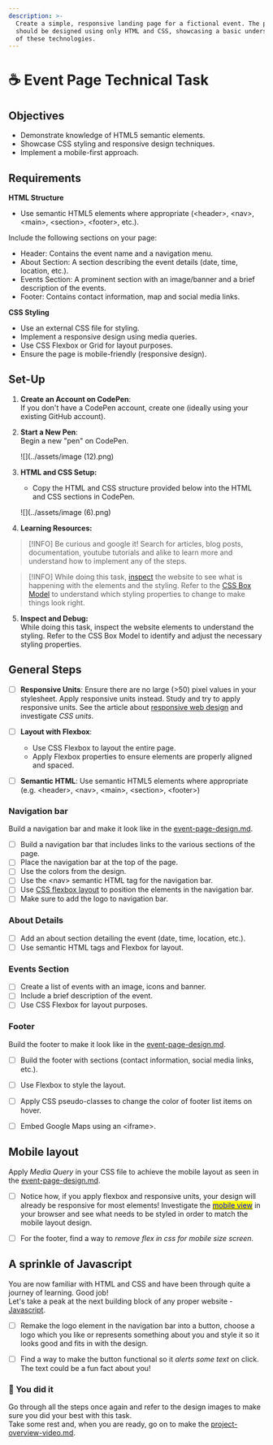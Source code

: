 ```yaml
---
description: >-
  Create a simple, responsive landing page for a fictional event. The page
  should be designed using only HTML and CSS, showcasing a basic understanding
  of these technologies.
---
```


# ☕ Event Page Technical Task

## Objectives

* Demonstrate knowledge of HTML5 semantic elements.
* Showcase CSS styling and responsive design techniques.
* Implement a mobile-first approach.



## Requirements

**HTML Structure**

* Use semantic HTML5 elements where appropriate (\<header>, \<nav>, \<main>, \<section>, \<footer>, etc.).

Include the following sections on your page:

* Header: Contains the event name and a navigation menu.
* About Section: A section describing the event details (date, time, location, etc.).
* Events Section: A prominent section with an image/banner and a brief description of the events.
* Footer: Contains contact information, map and social media links.

**CSS Styling**

* Use an external CSS file for styling.
* Implement a responsive design using media queries.
* Use CSS Flexbox or Grid for layout purposes.
* Ensure the page is mobile-friendly (responsive design).



## Set-Up

1. **Create an Account on CodePen**:\
   If you don't have a CodePen account, create one (ideally using your existing GitHub account).
2.  **Start a New Pen**:\
    Begin a new "pen" on CodePen.

    ![](../assets/image (12).png)
3.  **HTML and CSS Setup:**

    * Copy the HTML and CSS structure provided below into the HTML and CSS sections in CodePen.

    ![](../assets/image (6).png)
4. **Learning Resources:**

> [!INFO]
> Be curious and google it! Search for articles, blog posts, documentation, youtube tutorials and alike to learn more and understand how to implement any of the steps.

> [!INFO]
> While doing this task, [inspect](https://blog.hubspot.com/website/how-to-inspect) the website to see what is happening with the elements and the styling. Refer to the [CSS Box Model](https://www.w3schools.com/css/css_boxmodel.asp) to understand which styling properties to change to make things look right.

5. **Inspect and Debug:**\
   While doing this task, inspect the website elements to understand the styling. Refer to the CSS Box Model to identify and adjust the necessary styling properties.


## General Steps

* [ ] **Responsive Units**: Ensure there are no large (>50) pixel values in your stylesheet. Apply responsive units instead. Study and try to apply responsive units. See the article about [responsive web design](https://medium.com/analytics-vidhya/responsive-web-design-choosing-the-right-unit-4cf2e7d72db7) and investigate _CSS units_.
* [ ] **Layout with Flexbox**:
  * Use CSS Flexbox to layout the entire page.
  * Apply Flexbox properties to ensure elements are properly aligned and spaced.
* [ ] **Semantic HTML**: Use semantic HTML5 elements where appropriate (e.g. \<header>, \<nav>, \<main>, \<section>, \<footer>)



### Navigation bar

Build a navigation bar and make it look like in the [event-page-design.md](event-page-design.md "mention").

* [ ] Build a navigation bar that includes links to the various sections of the page.
* [ ] Place the navigation bar at the top of the page.
* [ ] Use the colors from the design.
* [ ] Use the \<nav> semantic HTML tag for the navigation bar.
* [ ] Use [CSS flexbox layout](https://css-tricks.com/snippets/css/a-guide-to-flexbox/) to position the elements in the navigation bar.
* [ ] Make sure to add the logo to navigation bar.

### About Details

* [ ] Add an about section detailing the event (date, time, location, etc.).
* [ ] Use semantic HTML tags and Flexbox for layout.

### Events Section

* [ ] Create a list of events with an image, icons and banner.
* [ ] Include a brief description of the event.
* [ ] Use CSS Flexbox for layout purposes.

### Footer

Build the footer to make it look like in the [event-page-design.md](event-page-design.md "mention").

* [ ] Build the footer with sections (contact information, social media links, etc.).
* [ ] Use Flexbox to style the layout.
* [ ] Apply CSS pseudo-classes to change the color of footer list items on hover.
* [ ] Embed Google Maps using an \<iframe>.



## Mobile layout

Apply _Media Query_ in your CSS file to achieve the mobile layout as seen in the [event-page-design.md](event-page-design.md "mention").

* [ ] Notice how, if you apply flexbox and responsive units, your design will already be responsive for most elements! Investigate the [<mark style="color:blue;">mobile view</mark>](https://blog.hubspot.com/website/how-to-inspect) in your browser and see what needs to be styled in order to match the mobile layout design.
* [ ] For the footer, find a way to _remove flex in css for mobile size screen._



## A sprinkle of Javascript

You are now familiar with HTML and CSS and have been through quite a journey of learning. Good job! \
Let's take a peak at the next building block of any proper website - [Javascript](https://developer.mozilla.org/en-US/docs/Learn/JavaScript/First_steps/What_is_JavaScript).

* [ ] Remake the logo element in the navigation bar into a button, choose a logo which you like or represents something about you and style it so it looks good and fits in with the design.
* [ ] Find a way to make the button functional so it _alerts some text_ on click. The text could be a fun fact about you!



### :tada: You did it

Go through all the steps once again and refer to the design images to make sure you did your best with this task. \
Take some rest and, when you are ready, go on to make the [project-overview-video.md](../project-overview-video.md "mention").



